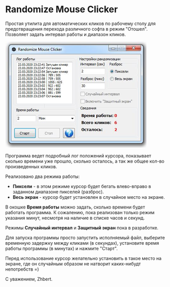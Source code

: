 # Randomize Mouse Clicker

Простая утилита для автоматических кликов по рабочему столу для предотвращения перехода различного софта в режим "Отошел". 
Позволяет задать интервал работы и диапазон кликов.

![Main Window](https://github.com/Zhbert/RandomizeMouseClicker/blob/master/Screenshots/v.0.0.1%20_%20Main%20Window.JPG "Главное окно")

Программа ведет подробный лог положений курсора, показывает сколько времени уже прошло, сколько осталось, а так же общее кол-во произведенных кликов.

Реализовано два режима работы:
* **Пиксели** - в этом режиме курсор будет бегать влево-вправо в заданном диапазоне пикселей (разброс).
* **Весь экран** - курсор будет установлен в случайное место на экране.

В окошке **Время работы** можно задать, сколько времени будет работать программа. К сожалению, пока реализован только режим указания минут, несмотря на наличие в списке часов и секунд.

Режимы **Случайный интервал** и **Защитный экран** пока в разработке.

Для запуска программы просто запустить исполняемый файл, выберите временную задержку между кликами (в секундах), установите время работы программы (в минутах) и нажмите "Старт".

Перед использование курсор желательно установить в такое место на экране, где он случайным образом не натворит каких-нибудт непотребств =)

С уважением, 
Zhbert.
